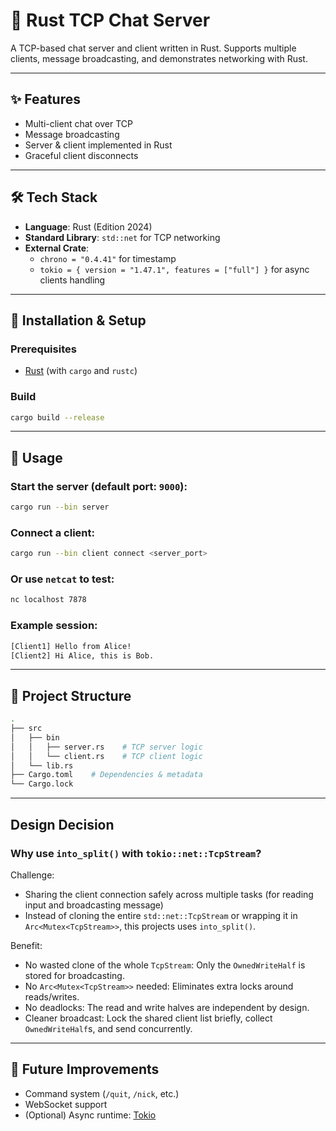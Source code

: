 # 📨 Rust TCP Chat Server

A TCP-based chat server and client written in Rust.
Supports multiple clients, message broadcasting, and demonstrates networking with Rust.

---

## ✨ Features

- Multi-client chat over TCP
- Message broadcasting
- Server & client implemented in Rust
- Graceful client disconnects

---

## 🛠 Tech Stack

- **Language**: Rust (Edition 2024)
- **Standard Library**: `std::net` for TCP networking
- **External Crate**:
  - `chrono = "0.4.41"` for timestamp
  - `tokio = { version = "1.47.1", features = ["full"] }` for async clients handling

---

## 🚀 Installation & Setup

### Prerequisites

- [Rust](https://www.rust-lang.org/tools/install) (with `cargo` and `rustc`)

### Build

```bash
cargo build --release
```

---

## 💬 Usage

### Start the server (default port: `9000`):

```bash
cargo run --bin server
```

### Connect a client:

```bash
cargo run --bin client connect <server_port>
```

### Or use `netcat` to test:

```bash
nc localhost 7878
```

### Example session:

```bash
[Client1] Hello from Alice!
[Client2] Hi Alice, this is Bob.
```

---

## 📂 Project Structure

```bash
.
├── src
│   ├── bin
│   │   ├── server.rs    # TCP server logic
│   │   └── client.rs    # TCP client logic
│   └── lib.rs
├── Cargo.toml    # Dependencies & metadata
└── Cargo.lock
```

---

## Design Decision

### Why use `into_split()` with `tokio::net::TcpStream`?

Challenge:

- Sharing the client connection safely across multiple tasks (for reading input and broadcasting message)
- Instead of cloning the entire `std::net::TcpStream` or wrapping it in `Arc<Mutex<TcpStream>>`, this projects uses `into_split()`.

Benefit:

- No wasted clone of the whole `TcpStream`: Only the `OwnedWriteHalf` is stored for broadcasting.
- No `Arc<Mutex<TcpStream>>` needed: Eliminates extra locks around reads/writes.
- No deadlocks: The read and write halves are independent by design.
- Cleaner broadcast: Lock the shared client list briefly, collect `OwnedWriteHalf`s, and send concurrently.

---

## 🔮 Future Improvements

- Command system (`/quit`, `/nick`, etc.)
- WebSocket support
- (Optional) Async runtime: [Tokio](https://tokio.rs)
